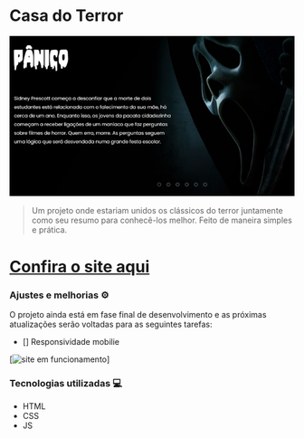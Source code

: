 # Casa do Terror

<img src="./site.png" alt="Imagem inicial do site">

> Um projeto onde estariam unidos os clássicos do terror juntamente como seu resumo para conhecê-los melhor. Feito de maneira simples e prática.

<h1><a href="https://barcellos-estudio.github.io/projeto-casa-do-terror/">Confira o site aqui</a></h1>

### Ajustes e melhorias ⚙️

O projeto ainda está em fase final de desenvolvimento e as próximas atualizações serão voltadas para as seguintes tarefas:

- [] Responsividade mobilie

[<img src="./CasaDoTerror.gif" alt="site em funcionamento">]

### Tecnologias utilizadas 💻

- HTML
- CSS
- JS
